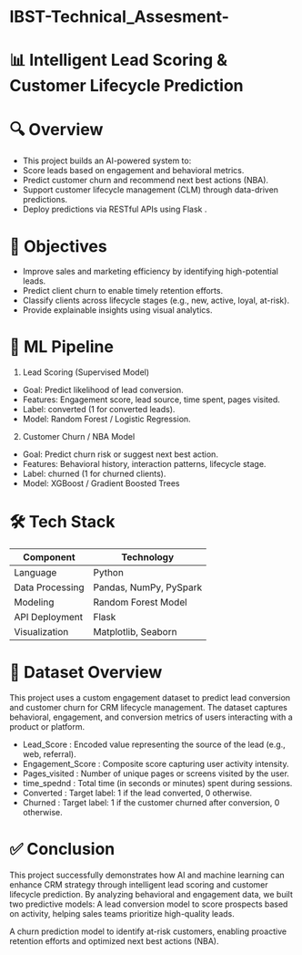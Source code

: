 # IBST-Technical_Assesment-
# 📊 Intelligent Lead Scoring & Customer Lifecycle Prediction
# 🔍 Overview
* This project builds an AI-powered system to:
* Score leads based on engagement and behavioral metrics.
* Predict customer churn and recommend next best actions (NBA).
* Support customer lifecycle management (CLM) through data-driven predictions.
* Deploy predictions via RESTful APIs using Flask .

# 🎯 Objectives
* Improve sales and marketing efficiency by identifying high-potential leads.
* Predict client churn to enable timely retention efforts.
* Classify clients across lifecycle stages (e.g., new, active, loyal, at-risk).
* Provide explainable insights using visual analytics.

# 🧠 ML Pipeline
1. Lead Scoring (Supervised Model)
* Goal: Predict likelihood of lead conversion.
* Features: Engagement score, lead source, time spent, pages visited.
* Label: converted (1 for converted leads).
* Model: Random Forest / Logistic Regression.
2. Customer Churn / NBA Model
* Goal: Predict churn risk or suggest next best action.
* Features: Behavioral history, interaction patterns, lifecycle stage.
* Label: churned (1 for churned clients).
* Model: XGBoost / Gradient Boosted Trees

# 🛠 Tech Stack
| Component       | Technology               |
| --------------- | ------------------------ |
| Language        | Python                   |
| Data Processing | Pandas, NumPy, PySpark   |
| Modeling        | Random Forest Model      |
| API Deployment  | Flask                    |
| Visualization   | Matplotlib, Seaborn      |

# 📂 Dataset Overview
This project uses a custom engagement dataset to predict lead conversion and customer churn for CRM lifecycle management. The dataset captures behavioral, engagement, and conversion metrics of users interacting with a product or platform.
* Lead_Score : Encoded value representing the source of the lead (e.g., web, referral).
* Engagement_Score :	Composite score capturing user activity intensity.
* Pages_visited : 	Number of unique pages or screens visited by the user.
* time_spednd : Total time (in seconds or minutes) spent during sessions.
* Converted : 	Target label: 1 if the lead converted, 0 otherwise.
* Churned : 	Target label: 1 if the customer churned after conversion, 0 otherwise.

# ✅ Conclusion
This project successfully demonstrates how AI and machine learning can enhance CRM strategy through intelligent lead scoring and customer lifecycle prediction. By analyzing behavioral and engagement data, we built two predictive models:
A lead conversion model to score prospects based on activity, helping sales teams prioritize high-quality leads.

A churn prediction model to identify at-risk customers, enabling proactive retention efforts and optimized next best actions (NBA).
